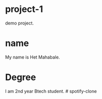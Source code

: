 # project-1
demo project.

# name
My name is Het Mahabale.

# Degree
I am 2nd year Btech student.
#   s p o t i f y - c l o n e  
 